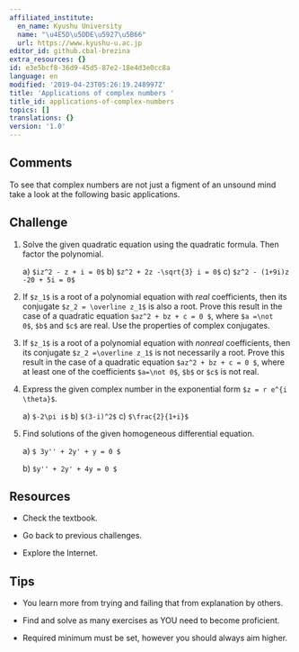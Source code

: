 ```yaml
---
affiliated_institute:
  en_name: Kyushu University
  name: "\u4E5D\u5DDE\u5927\u5B66"
  url: https://www.kyushu-u.ac.jp
editor_id: github.cbal-brezina
extra_resources: {}
id: e3e5bcf8-36d9-45d5-87e2-18e4d3e0cc8a
language: en
modified: '2019-04-23T05:26:19.248997Z'
title: 'Applications of complex numbers '
title_id: applications-of-complex-numbers
topics: []
translations: {}
version: '1.0'
---
```


## Comments

To see that complex numbers are not just a figment of an unsound mind take a look at the following basic applications.

## Challenge

1.  Solve the given quadratic equation using the quadratic formula. Then factor the polynomial.

    a) `$iz^2 - z + i = 0$`
    b) `$z^2 + 2z -\sqrt{3} i = 0$`
    c) `$z^2 - (1+9i)z -20 + 5i = 0$`

2. If `$z_1$` is a root of a polynomial equation with *real* coefficients, then its conjugate `$z_2 = \overline z_1$` is also a root. Prove this result in the case of a quadratic equation `$az^2 + bz + c = 0 $`, where `$a =\not   0$`, `$b$` and `$c$` are real. Use the properties of complex conjugates.

3. If `$z_1$` is a root of a polynomial equation with *nonreal* coefficients, then its conjugate `$z_2 =\overline z_1$` is not necessarily a root. Prove this result in the case of a quadratic equation `$az^2 + bz + c = 0 $`, where at least one of the coefficients `$a=\not 0$`, `$b$` or `$c$` is not real.


4.  Express the given complex number in the exponential form `$z = r e^{i \theta}$`.

    a) `$-2\pi i$`
    b) `$(3-i)^2$`
    c) `$\frac{2}{1+i}$`
    
5. Find solutions of the given homogeneous differential equation. 
 
    a) `$ 3y'' + 2y' + y = 0 $`

    b) `$y'' + 2y' + 4y = 0 $`
    



## Resources

- Check the textbook.
 
- Go back to previous challenges.

- Explore  the Internet.

## Tips

- You learn more from trying and failing that from  explanation by others.

- Find and solve as many exercises as YOU need to become proficient.

- Required minimum must be set, however you should always aim higher.



